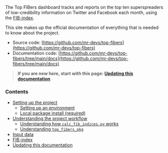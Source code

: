 
The Top FIBers dashboard tracks and reports on the top ten superspreaders of low-credibility information on Twitter and Facebook each month, using the [FIB-index](./fib_index.md).

This site makes up the official documentation of everything that is needed to know about the project.

- Source code: [https://github.com/mr-devs/top-fibers](https://github.com/mr-devs/top-fibers)
- Documentation code: [https://github.com/mr-devs/top-fibers/tree/main/docs](https://github.com/mr-devs/top-fibers/tree/main/docs)

> **If you are new here, start with this page: [Updating this documentation](./documentation.md)**

### Contents
- [Setting up the project](./setup/setup.md)
    - [Setting up an environment](./setup/environment.md)
    - [Local package install (required)](./setup/package_install.md)
- [Understanding the project workflow](./code/overview.md)
    - [Understanding how `calc_fib_indices.py` works](./code/fib_script.md)
    - [Understanding `top_fibers_pkg`](./code/top_fibers_pkg.md)
- [Input data](./data.md)
- [FIB-index](./fib_index.md)
- [Updating this documentation](./documentation.md)
